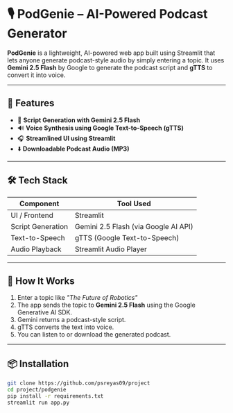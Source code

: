 # 🎙️ PodGenie – AI-Powered Podcast Generator

**PodGenie** is a lightweight, AI-powered web app built using Streamlit that lets anyone generate podcast-style audio by simply entering a topic. It uses **Gemini 2.5 Flash** by Google to generate the podcast script and **gTTS** to convert it into voice.

---

## 🚀 Features

- 🤖 **Script Generation with Gemini 2.5 Flash**
- 🔊 **Voice Synthesis using Google Text-to-Speech (gTTS)**
- 🎧 **Streamlined UI using Streamlit**
- ⬇️ **Downloadable Podcast Audio (MP3)**

---

## 🛠️ Tech Stack

| Component         | Tool Used                          |
|------------------|------------------------------------|
| UI / Frontend    | Streamlit                          |
| Script Generation| Gemini 2.5 Flash (via Google AI API)|
| Text-to-Speech   | gTTS (Google Text-to-Speech)       |
| Audio Playback   | Streamlit Audio Player             |

---

## 🧪 How It Works

1. Enter a topic like _"The Future of Robotics"_
2. The app sends the topic to **Gemini 2.5 Flash** using the Google Generative AI SDK.
3. Gemini returns a podcast-style script.
4. gTTS converts the text into voice.
5. You can listen to or download the generated podcast.

---

## 📦 Installation

```bash
git clone https://github.com/psreyas09/project
cd project/podgenie
pip install -r requirements.txt
streamlit run app.py



 
